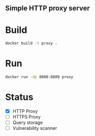 ## Simple HTTP proxy server

# Build
```bash
docker build -t proxy .
```

# Run
```bash
docker run -dp 8080:8080 proxy
```

# Status
- [x] HTTP Proxy
- [ ] HTTPS Proxy
- [ ] Query storage
- [ ] Vulnerability scanner